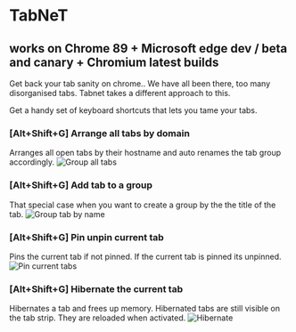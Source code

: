 # TabNeT

## works on Chrome 89 +  Microsoft edge dev / beta and canary + Chromium latest builds

Get back your tab sanity on chrome..
We have all been there, too many disorganised tabs.
Tabnet takes a different approach to this.

Get a handy set of keyboard shortcuts that lets you tame your tabs.

### [Alt+Shift+G] Arrange all tabs by domain

Arranges all open tabs by their hostname
and auto renames the tab group accordingly.
![Group all tabs](https://media.giphy.com/media/0ZqCWLNiMVZQcW0Jcp/source.gif)

### [Alt+Shift+G] Add tab to a group

That special case when you want to create a group by the the title of the tab.
![Group tab by name](https://media.giphy.com/media/i1NO3A3OAbDBMp0jzI/source.gif)

### [Alt+Shift+G] Pin unpin current tab

Pins the current tab if not pinned.
If the current tab is pinned its unpinned.
![Pin current tabs](https://media.giphy.com/media/9TvsUXvbUB3vMCwNpz/source.gif)

### [Alt+Shift+G] Hibernate the current tab

Hibernates a tab and frees up memory.
Hibernated tabs are still visible on the tab strip.
They are reloaded when activated.
![Hibernate](https://media.giphy.com/media/yUGo7P3ODCzRTZr01p/source.gif)
